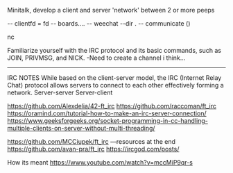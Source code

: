 Minitalk, develop a client and server 'network' between 2 or more peeps

-- clientfd = fd
-- boards....
-- weechat --dir . 
-- communicate ()

nc

Familiarize yourself with the IRC protocol and its basic commands, such as JOIN, PRIVMSG, and NICK.
-Need to create a channel i think...

------------------
IRC NOTES
While based on the client-server model, the IRC (Internet Relay Chat)
   protocol allows servers to connect to each other effectively forming
   a network.
Server-server
Server-client 






https://github.com/Alexdelia/42-ft_irc
https://github.com/raccoman/ft_irc
https://oramind.com/tutorial-how-to-make-an-irc-server-connection/
https://www.geeksforgeeks.org/socket-programming-in-cc-handling-multiple-clients-on-server-without-multi-threading/

https://github.com/MCCiupek/ft_irc —resources at the end
https://github.com/avan-pra/ft_irc
https://ircgod.com/posts/


How its meant
https://www.youtube.com/watch?v=mccMiP9qr-s